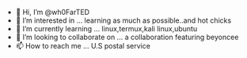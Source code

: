 - 👋 Hi, I’m @wh0FarTED
- 👀 I’m interested in ... learning as much as possible..and hot chicks
- 🌱 I’m currently learning ... linux,termux,kali linux,ubuntu
- 💞️ I’m looking to collaborate on ... a collaboration featuring beyoncee
- 📫 How to reach me ... U.S postal service

<!---
wh0FarTED/wh0FarTED is a ✨ special ✨ repository because its `README.md` (this file) appears on your GitHub profile.
You can click the Preview link to take a look at your changes.
--->
